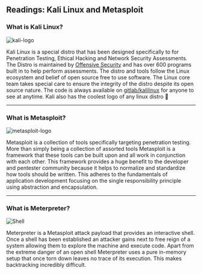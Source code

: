 Readings: Kali Linux and Metasploit
-------------------------

### What is Kali Linux?

![kali-logo](https://securitygrind.com/wp-content/uploads/2018/07/kali-logo-322x251.png)

Kali Linux is a special distro that has been designed specifically to for Penetration Testing, Ethical Hacking and Network Security Assessments. The Distro is maintained by [Offensive Security](https://www.offensive-security.com/) and has over 600 programs built in to help perform assessments. The distro and tools follow the Linux ecosystem and belief of open source free to use software. The Linux core team takes special care to ensure the integrity of the distro despite its open source nature. The code is always available on [gitlab/kalilinux](https://gitlab.com/kalilinux) for anyone to see at anytime. Kali also has the coolest logo of any linux distro 🐲

---

### What is Metasploit?

![metasploit-logo](https://static.wixstatic.com/media/6a4a49_508d90fa581a42999339c1ad0cf69cc4~mv2.jpg/v1/fit/w_500,h_500,al_c,q_80/file.png)

Metasploit is a collection of tools specifically targeting penetration testing. More than simply being a collection of assorted tools Metasploit is a framework that these tools can be built upon and all work in conjunction with each other. This framework provides a huge benefit to the developer and pentester community because it helps to normalize and standardize how tools should be written. This adheres to the fundamentals of application development focusing on the single responsibility principle using abstraction and encapsulation.

---

### What is Meterpreter?

![Shell](https://www.howtogeek.com/wp-content/uploads/2018/03/img_5a986560320a0.png)

Meterpreter is a Metasploit attack payload that provides an interactive shell. Once a shell has been established an attacker gains next to free reign of a system allowing them to explore the machine and execute code. Apart from the extreme danger of an open shell Meterpreter uses a pure in-memory setup that once torn down leaves no trace of its execution. This makes backtracking incredibly difficult. 
